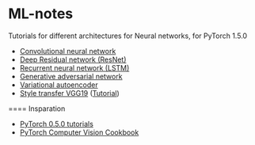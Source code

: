 # ML-notes
Tutorials for different architectures for Neural networks, for PyTorch 1.5.0
* [Convolutional neural network][1]
* [Deep Residual network (ResNet)][2]
* [Recurrent neural network (LSTM)][3]
* [Generative adversarial network][4]
* [Variational autoencoder][5]
* [Style transfer VGG19][6] ([Tutorial][7])  
  
====
Insparation
* [PyTorch 0.5.0 tutorials](https://github.com/yunjey/pytorch-tutorial)
* [PyTorch Computer Vision Cookbook](https://github.com/PacktPublishing/PyTorch-Computer-Vision-Cookbook)

[1]:https://github.com/veax-void/ml-notes/blob/master/convolutional_neural_networks.ipynb
[2]:https://github.com/veax-void/ml-notes/blob/master/deep_residual_network.ipynb
[3]:https://github.com/veax-void/ml-notes/blob/master/recurrent_neural_network.ipynb
[4]:https://github.com/veax-void/ml-notes/blob/master/generative_adversarial_network.ipynb
[5]:https://github.com/veax-void/ml-notes/blob/master/variational_autoencoder.ipynb
[6]:https://github.com/veax-void/ml-notes/blob/master/vgg_style_transfer.ipynb
[7]:https://pytorch.org/tutorials/advanced/neural_style_tutorial.html
